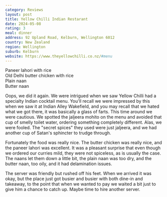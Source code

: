 ```yaml
---
category: Reviews
layout: post
title: Yellow Chilli Indian Restarant
date: 2024-05-08
rating: 3
meal: dinner
address: 92 Upland Road, Kelburn, Wellington 6012
country: New Zealand
region: Wellington
suburb: Kelburn
website: https://www.theyellowchilli.co.nz/#menu
---
```

Paneer lahori with rice  
Old Delhi butter chicken with rice  
Plain naan  
Butter naan  

Oops, we did it again. We were intrigued when we saw Yellow Chilli had a specialty Indian cocktail menu. You'll recall we were impressed by this when we saw it at Indian Alley Wakefield, and you may recall that we hated what we got there, it was basically a glass of farts. This time around we were cautious. We spotted the jaljeera mohito on the menu and avoided that cup of smelly toilet water, ordering something completely different. Alas, we were fooled. The "secret spices" they used were just jaljeera, and we had another cup of Satan's sphincter to trudge through. 

Fortunately the food was really nice. The butter chicken was really nice, and the paneer lahori was excellent. It was a pleasant surprise that even though we ordered our curries mild, they were not spiceless, as is usually the case. The naans let them down a little bit, the plain naan was too dry, and the butter naan, too oily, and it had delamination issues. 

The server was friendly but rushed off his feet. When we arrived it was okay, but the place just got busier and busier with both dine-in and takeaway, to the point that when we wanted to pay we waited a bit just to give him a chance to catch up. Maybe time to hire another server. 
